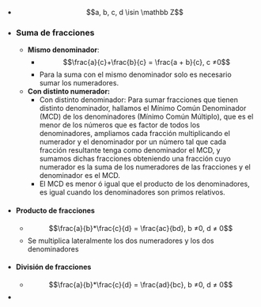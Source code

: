 - $$a, b, c, d \isin \mathbb Z$$
- ### Suma de fracciones
	- **Mismo denominador**:
		- $$\frac{a}{c}+\frac{b}{c} = \frac{a + b}{c}, c ≠0$$
		- Para la suma con el mismo denominador solo es necesario sumar los numeradores.
	- **Con distinto numerador:**
		- Con distinto denominador: Para sumar fracciones que tienen distinto denominador, hallamos el Mı́nimo Común Denominador (MCD) de los denominadores (Mínimo Común Múltiplo), que es el menor de los números que es factor de todos los denominadores, ampliamos cada fracción multiplicando el numerador y el denominador por un número tal que cada fracción resultante tenga como denominador el MCD, y sumamos dichas fracciones obteniendo una fracción cuyo numerador es la suma de los numeradores de las fracciones y el denominador es el MCD.
		- El MCD es menor ó igual que el producto de los denominadores, es igual cuando los denominadores son primos relativos.
- #### Producto de fracciones
	- $$\frac{a}{b}*\frac{c}{d} = \frac{ac}{bd}, b ≠0, d ≠ 0$$
	- Se multiplica lateralmente los dos numeradores y los dos denominadores
- #### División de fracciones
	- $$\frac{a}{b}*\frac{c}{d} = \frac{ad}{bc}, b ≠0, d ≠ 0$$
-